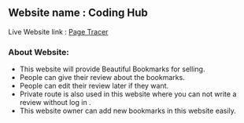 ## Website name : Coding Hub
Live Website link : [Page Tracer](https://page-tracer.web.app/)
### About Website:
* This website will provide Beautiful Bookmarks for selling.
* People can give their review about the bookmarks.
* People can edit their review later if they want.
* Private route is also used in this website where you can not write a review without log in .
* This website owner can add new bookmarks in this website easily.

